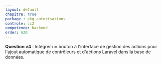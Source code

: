 ```yaml
---
layout: default
chapitre: true
package : pkg_autorisations
controle: cc2
competence: backend
order: 620
---
```




<!-- TODO backend-2 : pkg_autorisations - Gestion des actions -->

**Question v4** : Intégrer un bouton à l'interface de gestion des actions pour l'ajout automatique de contrôleurs et d'actions Laravel dans la base de données.